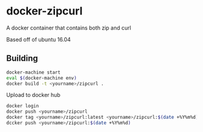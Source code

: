 # docker-zipcurl

A docker container that contains both zip and curl

Based off of ubuntu 16.04

## Building

```bash
docker-machine start
eval $(docker-machine env)
docker build -t <yourname>/zipcurl .
```

Upload to docker hub
```bash
docker login
docker push <yourname>/zipcurl
docker tag <yourname>/zipcurl:latest <yourname>/zipcurl:$(date +%Y%m%d)
dccker push <yourname>/zipcurl:$(date +%Y%m%d)
```
